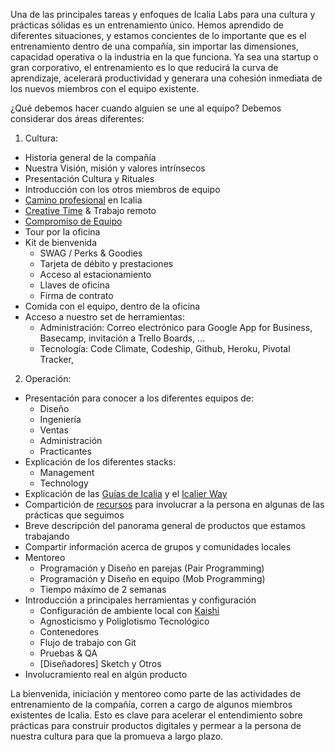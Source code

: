 Una de las principales tareas y enfoques de Icalia Labs para una cultura y prácticas sólidas es un entrenamiento único. Hemos aprendido de diferentes situaciones, y estamos concientes de lo importante que es el entrenamiento dentro de una compañía, sin importar las dimensiones, capacidad operativa o la industria en la que funciona. Ya sea una startup o gran corporativo, el entrenamiento es lo que reducirá la curva de aprendizaje, acelerará productividad y generara una cohesión inmediata de los nuevos miembros con el equipo existente. 

¿Qué debemos hacer cuando alguien se une al equipo? Debemos considerar dos áreas diferentes:

1. Cultura:
  * Historia general de la compañía
  * Nuestra Visión, misión y valores intrínsecos
  * Presentación Cultura y Rituales
  * Introducción con los otros miembros de equipo
  * [Camino profesional](https://docs.google.com/document/d/1-iYlopKimMwUhAj_8ZM0wa-VWiT7qkcT9P_-JdPHXKY/edit) en Icalia
  * [Creative Time](https://docs.google.com/document/d/1xQO1ribhPVvlLJT9bzpq5FjHyV-0HjJCGdLPiea8uAM/edit) & Trabajo remoto
  * [Compromiso de Equipo](https://drive.google.com/file/d/0B0xBLypwwoZAX3E2UXZHZW9YdzQ2dVptSjQ0SmpWRGN0Ym1F/view?usp=sharing)
  * Tour por la oficina
  * Kit de bienvenida
      * SWAG / Perks & Goodies
      * Tarjeta de débito y prestaciones
      * Acceso al estacionamiento
      * Llaves de oficina
      * Firma de contrato
  * Comida con el equipo, dentro de la oficina
  * Acceso a nuestro set de herramientas:
      * Administración: Correo electrónico para Google App for Business, Basecamp, invitación a Trello Boards, ...
      * Tecnología: Code Climate, Codeship, Github, Heroku, Pivotal Tracker,

2. Operación:
  * Presentación para conocer a los diferentes equipos de:
      * Diseño
      * Ingeniería
      * Ventas
      * Administración
      * Practicantes
  * Explicación de los diferentes stacks:
      * Management
      * Technology
  * Explicación de las [Guías de Icalia](https://github.com/icalialabs/guides) y el [Icalier Way](https://drive.google.com/open?id=0B0xBLypwwoZARzQxTDRteGloRk0)
  * Compartición de [recursos](https://docs.google.com/document/d/1KixLW5wYVYHEHWUknnprVIud6tslD8vw-jwA41eI-40/edit) para involucrar a la persona en algunas de las prácticas que seguimos
  * Breve descripción del panorama general de productos que estamos trabajando
  * Compartir información acerca de grupos y comunidades locales
  * Mentoreo
    * Programación y Diseño en parejas (Pair Programming)
    * Programación y Diseño en equipo (Mob Programming)
    * Tiempo máximo de 2 semanas
  * Introducción a principales herramientas y configuración
      * Configuración de ambiente local con [Kaishi](http://icalialabs.github.io/kaishi/)
      * Agnosticismo y Poliglotismo Tecnológico
      * Contenedores
      * Flujo de trabajo con Git
      * Pruebas & QA
      * [Diseñadores] Sketch y Otros
  * Involucramiento real en algún producto

La bienvenida, iniciación y mentoreo como parte de las actividades de entrenamiento de la compañía, corren a cargo de algunos miembros existentes de Icalia. Esto es clave para acelerar el entendimiento sobre prácticas para construir productos digitales y permear a la persona de nuestra cultura para que la promueva a largo plazo.
